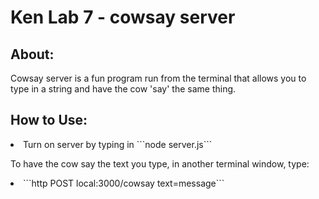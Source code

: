 <h1> Ken Lab 7  - cowsay server </h1>

<h2> About: </h2>
<p> Cowsay server is a fun program run from the terminal that allows you to type in a string and have the cow 'say' the same thing.</p>

<h2> How to Use: </h2>

<li> Turn on server by typing in ```node server.js```   </l1>

<p> To have the cow say the text you type, in another terminal window, type:  </p>

<li> ```http POST local:3000/cowsay text=message```   </li>
